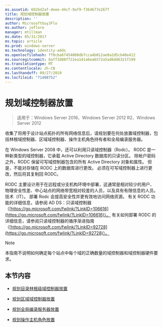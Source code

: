 ```yaml
---
ms.assetid: 692bd2af-deee-44cf-9af9-f364677e267f
title: 规划域控制器放置
description: ''
author: MicrosoftGuyJFlo
ms.author: joflore
manager: mtillman
ms.date: 05/31/2017
ms.topic: article
ms.prod: windows-server
ms.technology: identity-adds
ms.openlocfilehash: ff0cba67454080db7cca4b012ae0a2d5cb40e412
ms.sourcegitcommit: 6aff3d88ff22ea141a6ea6572a5ad8dd6321f199
ms.translationtype: MT
ms.contentlocale: zh-CN
ms.lasthandoff: 09/27/2019
ms.locfileid: "71408752"
---
```

# <a name="planning-domain-controller-placement"></a>规划域控制器放置

>适用于：Windows Server 2016、Windows Server 2012 R2、Windows Server 2012

收集了将用于设计站点拓扑的所有网络信息后，请规划要在何处放置域控制器，包括林根域控制器、区域域控制器、操作主机角色持有者和全局编录服务器。  
  
在 Windows Server 2008 中，还可以利用只读域控制器（Rodc）。 RODC 是一种新类型的域控制器，它承载 Active Directory 数据库的只读分区。 除帐户密码之外，RODC 保留可写域控制器包含的所有 Active Directory 对象和属性。 但是，不能对存储在 RODC 上的数据库进行更改。 必须在可写域控制器上进行更改，然后将其复制回 RODC。  
  
RODC 主要设计用于在远程或分支机构环境中部署，这通常是相对较少的用户、物理安全性差、中心站点的网络带宽相对较差的人员，以及具有有限信息的人员。技术（IT）。 部署 Rodc 会提高安全性并更有效地访问网络资源。 有关 RODC 功能的详细信息，请参阅 AD DS：只读域控制器（[https://go.microsoft.com/fwlink/?LinkID=106616](https://go.microsoft.com/fwlink/?LinkID=106616)）。 有关如何部署 RODC 的详细信息，请参阅只读域控制器的循序渐进指南（[https://go.microsoft.com/fwlink/?LinkID=92728](https://go.microsoft.com/fwlink/?LinkID=92728)）。  
  
> [!NOTE]  
> 本指南不说明如何确定每个站点中每个域的正确数量的域控制器和域控制器硬件要求。  
  
## <a name="in-this-section"></a>本节内容  
  
-   [规划目录林根级域控制器放置](../../ad-ds/plan/Planning-Forest-Root-Domain-Controller-Placement.md)  
  
-   [规划区域域控制器放置](../../ad-ds/plan/Planning-Regional-Domain-Controller-Placement.md)  
  
-   [规划全局编录服务器放置](../../ad-ds/plan/Planning-Global-Catalog-Server-Placement.md)  
  
-   [规划操作主机角色放置](../../ad-ds/plan/Planning-Operations-Master-Role-Placement.md)  
  


